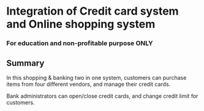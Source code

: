 
# Integration of Credit card system and Online shopping system

### For education and non-profitable purpose ONLY

## Summary

In this shopping & banking two in one system, customers can purchase items from four different vendors, and manage their credit cards.

Bank administrators can open/close credit cards, and change credit limit for customers.

